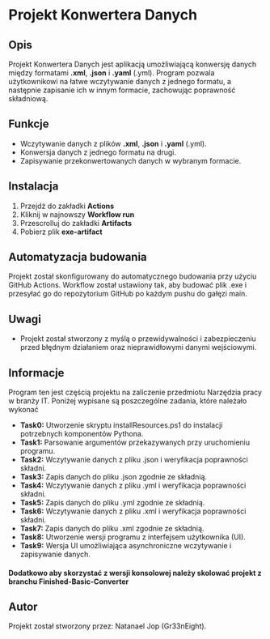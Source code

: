 ﻿# Projekt Konwertera Danych

## Opis

Projekt Konwertera Danych jest aplikacją umożliwiającą konwersję danych między formatami **.xml**, **.json** i **.yaml** (.yml). Program pozwala użytkownikowi na łatwe wczytywanie danych z jednego formatu, a następnie zapisanie ich w innym formacie, zachowując poprawność składniową.

## Funkcje

- Wczytywanie danych z plików **.xml**, **.json** i **.yaml** (.yml).
- Konwersja danych z jednego formatu na drugi.
- Zapisywanie przekonwertowanych danych w wybranym formacie.
  
## Instalacja

1. Przejdź do zakładki **Actions**
2. Kliknij w najnowszy **Workflow run**
3. Przescrolluj do zakładki **Artifacts**
4. Pobierz plik **exe-artifact** 

## Automatyzacja budowania

Projekt został skonfigurowany do automatycznego budowania przy użyciu GitHub Actions. Workflow został ustawiony tak, aby budować plik .exe i przesyłać go do repozytorium GitHub po każdym pushu do gałęzi main.

## Uwagi

- Projekt został stworzony z myślą o przewidywalności i zabezpieczeniu przed błędnym działaniem oraz nieprawidłowymi danymi wejściowymi.

## Informacje

Program ten jest częścią projektu na zaliczenie przedmiotu Narzędzia pracy w branży IT. Poniżej wypisane są poszczególne zadania, które należało wykonać

- **Task0:** Utworzenie skryptu installResources.ps1 do instalacji potrzebnych komponentów Pythona.
- **Task1:** Parsowanie argumentów przekazywanych przy uruchomieniu programu.
- **Task2:** Wczytywanie danych z pliku .json i weryfikacja poprawności składni.
- **Task3:** Zapis danych do pliku .json zgodnie ze składnią.
- **Task4:** Wczytywanie danych z pliku .yml i weryfikacja poprawności składni.
- **Task5:** Zapis danych do pliku .yml zgodnie ze składnią.
- **Task6:** Wczytywanie danych z pliku .xml i weryfikacja poprawności składni.
- **Task7:** Zapis danych do pliku .xml zgodnie ze składnią.
- **Task8:** Utworzenie wersji programu z interfejsem użytkownika (UI).
- **Task9:** Wersja UI umożliwiająca asynchroniczne wczytywanie i zapisywanie danych.

#### Dodatkowo aby skorzystać z wersji konsolowej należy skolować projekt z branchu **Finished-Basic-Converter**


## Autor
Projekt został stworzony przez: Natanael Jop (Gr33nEight).

